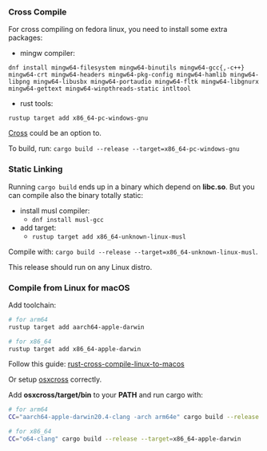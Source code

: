 ### Cross Compile

For cross compiling on fedora linux, you need to install some extra packages:

- mingw compiler:
```
dnf install mingw64-filesystem mingw64-binutils mingw64-gcc{,-c++} mingw64-crt mingw64-headers mingw64-pkg-config mingw64-hamlib mingw64-libpng mingw64-libusbx mingw64-portaudio mingw64-fltk mingw64-libgnurx mingw64-gettext mingw64-winpthreads-static intltool
```

- rust tools:
```
rustup target add x86_64-pc-windows-gnu
```

[Cross](https://github.com/cross-rs/cross#dependencies) could be an option to.

To build, run: `cargo build --release --target=x86_64-pc-windows-gnu`

### Static Linking

Running `cargo build` ends up in a binary which depend on **libc.so**. But you can compile also the binary totally static:

- install musl compiler:
    - `dnf install musl-gcc`
- add target:
    - `rustup target add x86_64-unknown-linux-musl`

Compile with: `cargo build --release --target=x86_64-unknown-linux-musl`.

This release should run on any Linux distro.

### Compile from Linux for macOS

Add toolchain:

```Bash
# for arm64
rustup target add aarch64-apple-darwin

# for x86_64
rustup target add x86_64-apple-darwin
```

Follow this guide: [rust-cross-compile-linux-to-macos](https://wapl.es/rust/2019/02/17/rust-cross-compile-linux-to-macos.html)

Or setup [osxcross](https://github.com/tpoechtrager/osxcross) correctly.

Add **osxcross/target/bin** to your **PATH** and run cargo with:

```Bash
# for arm64
CC="aarch64-apple-darwin20.4-clang -arch arm64e" cargo build --release --target=aarch64-apple-darwin

# for x86_64
CC="o64-clang" cargo build --release --target=x86_64-apple-darwin
```
